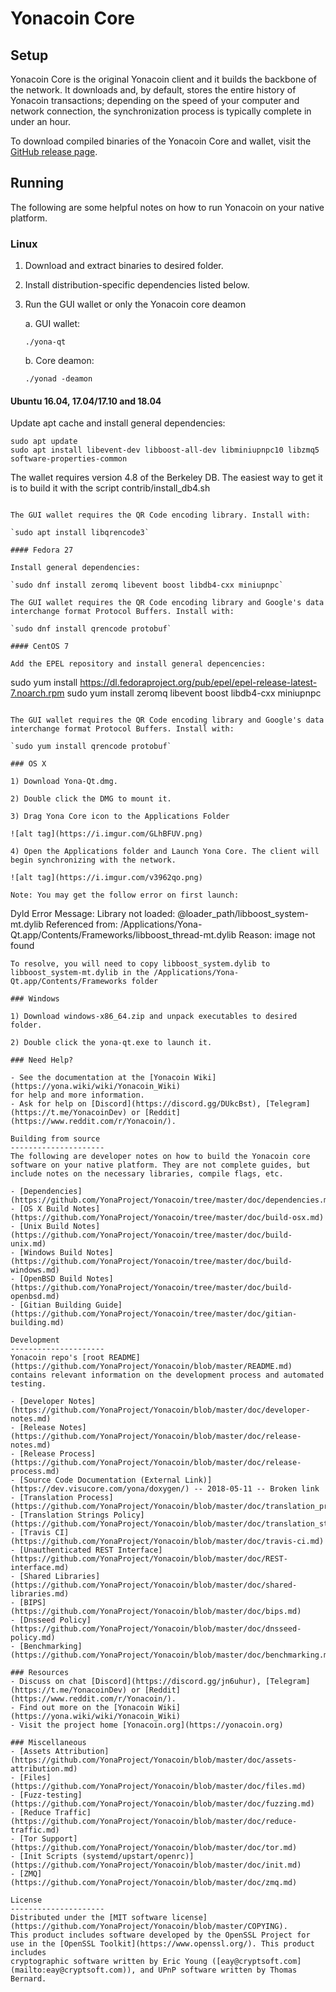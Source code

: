 Yonacoin Core
==============

Setup
---------------------
Yonacoin Core is the original Yonacoin client and it builds the backbone of the network. It downloads and, by default, stores the entire history of Yonacoin transactions; depending on the speed of your computer and network connection, the synchronization process is typically complete in under an hour.

To download compiled binaries of the Yonacoin Core and wallet, visit the [GitHub release page](https://github.com/YonaProject/Yonacoin/releases).

Running
---------------------
The following are some helpful notes on how to run Yonacoin on your native platform.

### Linux

1) Download and extract binaries to desired folder.

2) Install distribution-specific dependencies listed below.

3) Run the GUI wallet or only the Yonacoin core deamon

   a. GUI wallet:

   `./yona-qt`

   b. Core deamon:

   `./yonad -deamon`

#### Ubuntu 16.04, 17.04/17.10 and 18.04

Update apt cache and install general dependencies:

```
sudo apt update
sudo apt install libevent-dev libboost-all-dev libminiupnpc10 libzmq5 software-properties-common
```

The wallet requires version 4.8 of the Berkeley DB. The easiest way to get it is to build it with the script contrib/install_db4.sh


```

The GUI wallet requires the QR Code encoding library. Install with:

`sudo apt install libqrencode3`

#### Fedora 27

Install general dependencies:

`sudo dnf install zeromq libevent boost libdb4-cxx miniupnpc`

The GUI wallet requires the QR Code encoding library and Google's data interchange format Protocol Buffers. Install with:

`sudo dnf install qrencode protobuf`

#### CentOS 7

Add the EPEL repository and install general depencencies:

```
sudo yum install https://dl.fedoraproject.org/pub/epel/epel-release-latest-7.noarch.rpm
sudo yum install zeromq libevent boost libdb4-cxx miniupnpc
```

The GUI wallet requires the QR Code encoding library and Google's data interchange format Protocol Buffers. Install with:

`sudo yum install qrencode protobuf`

### OS X

1) Download Yona-Qt.dmg.

2) Double click the DMG to mount it.

3) Drag Yona Core icon to the Applications Folder

![alt tag](https://i.imgur.com/GLhBFUV.png)

4) Open the Applications folder and Launch Yona Core. The client will begin synchronizing with the network.

![alt tag](https://i.imgur.com/v3962qo.png)

Note: You may get the follow error on first launch:
```
Dyld Error Message:
  Library not loaded: @loader_path/libboost_system-mt.dylib
  Referenced from: /Applications/Yona-Qt.app/Contents/Frameworks/libboost_thread-mt.dylib
  Reason: image not found
```
To resolve, you will need to copy libboost_system.dylib to libboost_system-mt.dylib in the /Applications/Yona-Qt.app/Contents/Frameworks folder

### Windows

1) Download windows-x86_64.zip and unpack executables to desired folder.

2) Double click the yona-qt.exe to launch it.

### Need Help?

- See the documentation at the [Yonacoin Wiki](https://yona.wiki/wiki/Yonacoin_Wiki)
for help and more information.
- Ask for help on [Discord](https://discord.gg/DUkcBst), [Telegram](https://t.me/YonacoinDev) or [Reddit](https://www.reddit.com/r/Yonacoin/).

Building from source
---------------------
The following are developer notes on how to build the Yonacoin core software on your native platform. They are not complete guides, but include notes on the necessary libraries, compile flags, etc.

- [Dependencies](https://github.com/YonaProject/Yonacoin/tree/master/doc/dependencies.md)
- [OS X Build Notes](https://github.com/YonaProject/Yonacoin/tree/master/doc/build-osx.md)
- [Unix Build Notes](https://github.com/YonaProject/Yonacoin/tree/master/doc/build-unix.md)
- [Windows Build Notes](https://github.com/YonaProject/Yonacoin/tree/master/doc/build-windows.md)
- [OpenBSD Build Notes](https://github.com/YonaProject/Yonacoin/tree/master/doc/build-openbsd.md)
- [Gitian Building Guide](https://github.com/YonaProject/Yonacoin/tree/master/doc/gitian-building.md)

Development
---------------------
Yonacoin repo's [root README](https://github.com/YonaProject/Yonacoin/blob/master/README.md) contains relevant information on the development process and automated testing.

- [Developer Notes](https://github.com/YonaProject/Yonacoin/blob/master/doc/developer-notes.md)
- [Release Notes](https://github.com/YonaProject/Yonacoin/blob/master/doc/release-notes.md)
- [Release Process](https://github.com/YonaProject/Yonacoin/blob/master/doc/release-process.md)
- [Source Code Documentation (External Link)](https://dev.visucore.com/yona/doxygen/) -- 2018-05-11 -- Broken link
- [Translation Process](https://github.com/YonaProject/Yonacoin/blob/master/doc/translation_process.md)
- [Translation Strings Policy](https://github.com/YonaProject/Yonacoin/blob/master/doc/translation_strings_policy.md)
- [Travis CI](https://github.com/YonaProject/Yonacoin/blob/master/doc/travis-ci.md)
- [Unauthenticated REST Interface](https://github.com/YonaProject/Yonacoin/blob/master/doc/REST-interface.md)
- [Shared Libraries](https://github.com/YonaProject/Yonacoin/blob/master/doc/shared-libraries.md)
- [BIPS](https://github.com/YonaProject/Yonacoin/blob/master/doc/bips.md)
- [Dnsseed Policy](https://github.com/YonaProject/Yonacoin/blob/master/doc/dnsseed-policy.md)
- [Benchmarking](https://github.com/YonaProject/Yonacoin/blob/master/doc/benchmarking.md)

### Resources
- Discuss on chat [Discord](https://discord.gg/jn6uhur), [Telegram](https://t.me/YonacoinDev) or [Reddit](https://www.reddit.com/r/Yonacoin/).
- Find out more on the [Yonacoin Wiki](https://yona.wiki/wiki/Yonacoin_Wiki)
- Visit the project home [Yonacoin.org](https://yonacoin.org)

### Miscellaneous
- [Assets Attribution](https://github.com/YonaProject/Yonacoin/blob/master/doc/assets-attribution.md)
- [Files](https://github.com/YonaProject/Yonacoin/blob/master/doc/files.md)
- [Fuzz-testing](https://github.com/YonaProject/Yonacoin/blob/master/doc/fuzzing.md)
- [Reduce Traffic](https://github.com/YonaProject/Yonacoin/blob/master/doc/reduce-traffic.md)
- [Tor Support](https://github.com/YonaProject/Yonacoin/blob/master/doc/tor.md)
- [Init Scripts (systemd/upstart/openrc)](https://github.com/YonaProject/Yonacoin/blob/master/doc/init.md)
- [ZMQ](https://github.com/YonaProject/Yonacoin/blob/master/doc/zmq.md)

License
---------------------
Distributed under the [MIT software license](https://github.com/YonaProject/Yonacoin/blob/master/COPYING).
This product includes software developed by the OpenSSL Project for use in the [OpenSSL Toolkit](https://www.openssl.org/). This product includes
cryptographic software written by Eric Young ([eay@cryptsoft.com](mailto:eay@cryptsoft.com)), and UPnP software written by Thomas Bernard.
